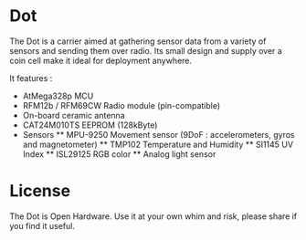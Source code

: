 # Dot

The Dot is a carrier aimed at gathering sensor data from a variety of sensors and sending them over radio.
Its small design and supply over a coin cell make it ideal for deployment anywhere.

It features :
* AtMega328p MCU
* RFM12b / RFM69CW Radio module (pin-compatible)
* On-board ceramic antenna
* CAT24M010TS EEPROM (128kByte)
* Sensors
** MPU-9250 Movement sensor (9DoF : accelerometers, gyros and magnetometer)
** TMP102 Temperature and Humidity
** SI1145 UV Index
** ISL29125 RGB color
** Analog light sensor

# License
The Dot is Open Hardware. Use it at your own whim and risk, please share if you find it useful.